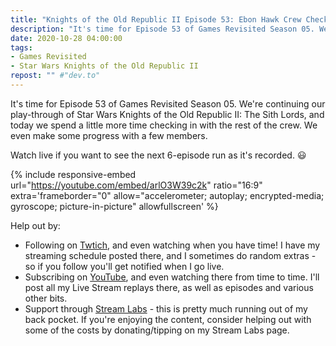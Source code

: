 ```yaml
---
title: "Knights of the Old Republic II Episode 53: Ebon Hawk Crew Check-In Part 2"
description: "It's time for Episode 53 of Games Revisited Season 05. We're continuing our play-through of Star Wars Knights of the Old Republic II: The Sith Lords, and today we spend a little more time checking in with the rest of the crew. We even make some progress with a few members."
date: 2020-10-28 04:00:00
tags:
- Games Revisited
- Star Wars Knights of the Old Republic II
repost: "" #"dev.to"
---
```


It's time for Episode 53 of Games Revisited Season 05. We're continuing our play-through of Star Wars Knights of the Old Republic II: The Sith Lords, and today we spend a little more time checking in with the rest of the crew. We even make some progress with a few members.

Watch live if you want to see the next 6-episode run as it's recorded. :smiley:
<!--more-->

{% include responsive-embed url="https://youtube.com/embed/arlO3W39c2k" ratio="16:9" extra='frameborder="0" allow="accelerometer; autoplay; encrypted-media; gyroscope; picture-in-picture" allowfullscreen' %}

Help out by:
 * Following on [Twtich](https://twitch.tv/AnonJr_Live), and even watching when you have time! I have my streaming schedule posted there, and I sometimes do random extras - so if you follow you'll get notified when I go live.
 * Subscribing on [YouTube](http://www.youtube.com/channel/UCXafqhKHbkSUIrq0LAuu0tw), and even watching there from time to time. I'll post all my Live Stream replays there, as well as episodes and various other bits.
 * Support through [Stream Labs](https://streamlabs.com/anonjr_live) - this is pretty much running out of my back pocket. If you're enjoying the content, consider helping out with some of the costs by donating/tipping on my Stream Labs page.